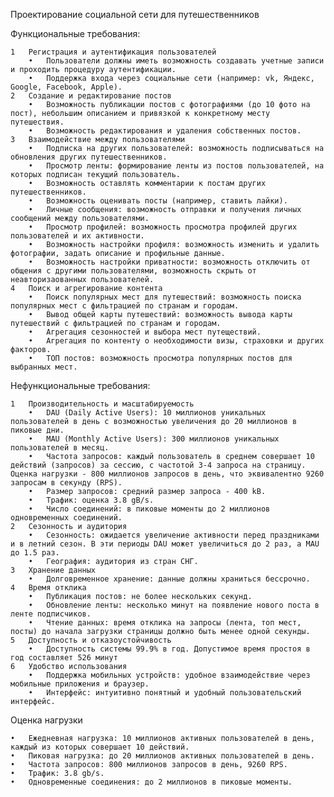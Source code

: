 

Проектирование социальной сети для путешественников

Функциональные требования:

	1	Регистрация и аутентификация пользователей
	    •	Пользователи должны иметь возможность создавать учетные записи и проходить процедуру аутентификации.
	    •	Поддержка входа через социальные сети (например: vk, Яндекс, Google, Facebook, Apple).
	2	Создание и редактирование постов
	    •	Возможность публикации постов с фотографиями (до 10 фото на пост), небольшим описанием и привязкой к конкретному месту путешествия.
    	•	Возможность редактирования и удаления собственных постов.
	3	Взаимодействие между пользователями
    	•	Подписка на других пользователей: возможность подписываться на обновления других путешественников.
    	•	Просмотр ленты: формирование ленты из постов пользователей, на которых подписан текущий пользователь.
    	•	Возможность оставлять комментарии к постам других путешественников.
    	•	Возможность оценивать посты (например, ставить лайки).
    	•	Личные сообщения: возможность отправки и получения личных сообщений между пользователями.
    	•	Просмотр профилей: возможность просмотра профилей других пользователей и их активности.
        •	Возможность настройки профиля: возможность изменить и удалить фотографии, задать описание и профильные данные.
        •	Возможность настройки приватности: возможность отключить от общения с другими пользователями, возможность скрыть от неавторизаованных пользователей.
	4	Поиск и агрегирование контента
    	•	Поиск популярных мест для путешествий: возможность поиска популярных мест с фильтрацией по странам и городам.
        •	Вывод общей карты путешествий: возможность вывода карты путешествий с фильтрацией по странам и городам.
        •	Агрегация сезонностей и выбора мест путеществий.
        •	Агрегация по контенту о необходимости визы, страховки и других факторов.
    	•	ТОП постов: возможность просмотра популярных постов для выбранных мест.

Нефункциональные требования:

	1	Производительность и масштабируемость
    	•	DAU (Daily Active Users): 10 миллионов уникальных пользователей в день с возможностью увеличения до 20 миллионов в пиковые дни.
    	•	MAU (Monthly Active Users): 300 миллионов уникальных пользователей в месяц.
    	•	Частота запросов: каждый пользователь в среднем совершает 10 действий (запросов) за сессию, с частотой 3-4 запроса на страницу. Оценка нагрузки - 800 миллионов запросов в день, что эквивалентно 9260 запросам в секунду (RPS).
    	•	Размер запросов: средний размер запроса - 400 kB.
    	•	Трафик: оценка 3.8 gB/s.
	    •	Число соединений: в пиковые моменты до 2 миллионов одновременных соединений.
	2	Сезонность и аудитория
    	•	Сезонность: ожидается увеличение активности перед праздниками и в летний сезон. В эти периоды DAU может увеличиться до 2 раз, а MAU до 1.5 раз.
    	•	География: аудитория из стран СНГ.
	3	Хранение данных
    	•	Долговременное хранение: данные должны храниться бессрочно.
	4	Время отклика
    	•	Публикация постов: не более нескольких секунд.
    	•	Обновление ленты: несколько минут на появление нового поста в ленте подписчиков.
    	•	Чтение данных: время отклика на запросы (лента, топ мест, посты) до начала загрузки страницы должно быть менее одной секунды.
	5	Доступность и отказоустойчивость
    	•	Доступность системы 99.9% в год. Допустимое время простоя в год составляет 526 минут
	6	Удобство использования
    	•	Поддержка мобильных устройств: удобное взаимодействие через мобильные приложения и браузер.
    	•	Интерфейс: интуитивно понятный и удобный пользовательский интерфейс.

Оценка нагрузки

	•	Ежедневная нагрузка: 10 миллионов активных пользователей в день, каждый из которых совершает 10 действий.
	•	Пиковая нагрузка: до 20 миллионов активных пользователей в день.
	•	Частота запросов: 800 миллионов запросов в день, 9260 RPS.
	•	Трафик: 3.8 gb/s.
	•	Одновременные соединения: до 2 миллионов в пиковые моменты.
